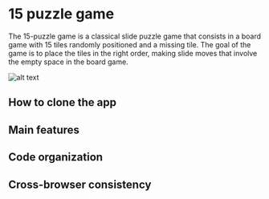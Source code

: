 # 15 puzzle game

The 15-puzzle game is a classical slide puzzle game that consists in a board game with 15 tiles randomly positioned and a missing tile. The goal of the game is to place the tiles in the right order, making slide moves that involve the empty space in the board game.

![alt text](/public/game_board.png.jpg)

## How to clone the app

## Main features

## Code organization

## Cross-browser consistency
